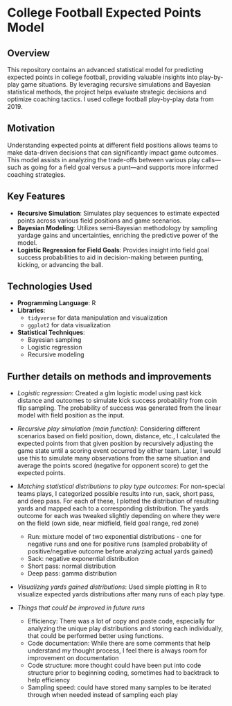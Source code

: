 # College Football Expected Points Model

## Overview
This repository contains an advanced statistical model for predicting expected points in college football, providing valuable insights into play-by-play game situations. By leveraging recursive simulations and Bayesian statistical methods, the project helps evaluate strategic decisions and optimize coaching tactics. I used college football play-by-play data from 2019. 

## Motivation
Understanding expected points at different field positions allows teams to make data-driven decisions that can significantly impact game outcomes. This model assists in analyzing the trade-offs between various play calls—such as going for a field goal versus a punt—and supports more informed coaching strategies.

## Key Features
- **Recursive Simulation**: Simulates play sequences to estimate expected points across various field positions and game scenarios.
- **Bayesian Modeling**: Utilizes semi-Bayesian methodology by sampling yardage gains and uncertainties, enriching the predictive power of the model.
- **Logistic Regression for Field Goals**: Provides insight into field goal success probabilities to aid in decision-making between punting, kicking, or advancing the ball.

## Technologies Used
- **Programming Language**: R
- **Libraries**:
  - `tidyverse` for data manipulation and visualization
  - `ggplot2` for data visualization
- **Statistical Techniques**:
  - Bayesian sampling
  - Logistic regression
  - Recursive modeling

## Further details on methods and improvements
- *Logistic regression*: Created a glm logistic model using past kick distance and outcomes to simulate kick success probability from coin flip sampling. The probability of success was generated from the linear model with field position as the input.

- *Recursive play simulation (main function)*: Considering different scenarios based on field position, down, distance, etc., I calculated the expected points from that given position by recursively adjusting the game state until a scoring event occurred by either team. Later, I would use this to simulate many observations from the same situation and average the points scored (negative for opponent score) to get the expected points.

- *Matching statistical distributions to play type outcomes*: For non-special teams plays, I categorized possible results into run, sack, short pass, and deep pass. For each of these, I plotted the distribution of resulting yards and mapped each to a corresponding distribution. The yards outcome for each was tweaked slightly depending on where they were on the field (own side, near midfield, field goal range, red zone)
  - Run: mixture model of two exponential distributions - one for negative runs and one for positive runs (sampled probability of positive/negative outcome before analyzing actual yards gained)
  - Sack: negative exponential distribution
  - Short pass: normal distribution
  - Deep pass: gamma distribution

- *Visualizing yards gained distributions*: Used simple plotting in R to visualize expected yards distributions after many runs of each play type.

- *Things that could be improved in future runs*
  - Efficiency: There was a lot of copy and paste code, especially for analyzing the unique play distributions and storing each individually, that could be performed better using functions.
  - Code documentation: While there are some comments that help understand my thought process, I feel there is always room for improvement on documentation
  - Code structure: more thought could have been put into code structure prior to beginning coding, sometimes had to backtrack to help efficiency
  - Sampling speed: could have stored many samples to be iterated through when needed instead of sampling each play
